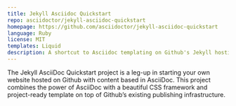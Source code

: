 ```yaml
---
title: Jekyll Asciidoc Quickstart
repo: asciidoctor/jekyll-asciidoc-quickstart
homepage: https://github.com/asciidoctor/jekyll-asciidoc-quickstart
language: Ruby
license: MIT
templates: Liquid
description: A shortcut to Asciidoc templating on Github's Jekyll hosting infrastructure.
---
```


The Jekyll AsciiDoc Quickstart project is a leg-up in starting your own website hosted on Github with content based in AsciiDoc. This project combines the power of AsciiDoc with a beautiful CSS framework and project-ready template on top of Github’s existing publishing infrastructure.